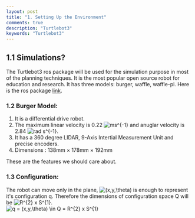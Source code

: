 ```yaml
---
layout: post
title: "1. Setting Up the Environment"
comments: true
description: "Turtlebot3"
keywords: "Turtlebot3"
---
```


## 1.1 Simulations?  
The Turtlebot3 ros package will be used for the simulation purpose in most of the planning techniques. It is the most popular open source robot for education and research. It has three models: burger, waffle, waffle-pi. Here is the ros package [link](http://wiki.ros.org/turtlebot3).  

### 1.2 Burger Model:  
1. It is a differential drive robot.  
2. The maximum linear velocity is 0.22 ![ms^{-1}](https://render.githubusercontent.com/render/math?math=ms%5E%7B-1%7D) and anuglar velocity is 2.84 ![rad s^{-1}](https://render.githubusercontent.com/render/math?math=rad%20s%5E%7B-1%7D).
3. It has a 360 degree LIDAR, 9-Axis Intertial Measurement Unit and precise encoders.
4. Dimensions : 138mm × 178mm × 192mm  

These are the features we should care about.  

### 1.3 Configuration:  
The robot can move only in the plane, ![(x,y,\theta)](https://render.githubusercontent.com/render/math?math=(x%2Cy%2C%5Ctheta)) is enough to represent it's configuration q. Therefore the dimensions of configuration space Q will be ![R^{2} x S^{1}](https://render.githubusercontent.com/render/math?math=R%5E%7B2%7D%20x%20S%5E%7B1%7D).     
![q = (x,y,\theta) \in Q = R^{2} x S^{1}](https://render.githubusercontent.com/render/math?math=q%20%3D%20(x%2Cy%2C%5Ctheta)%20%5Cin%20Q%20%3D%20R%5E%7B2%7D%20x%20S%5E%7B1%7D)




